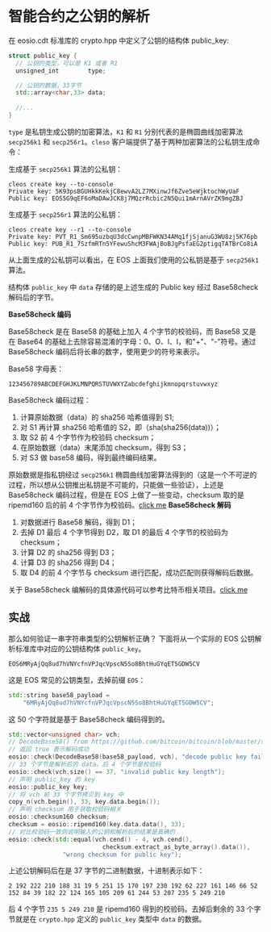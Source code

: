 # 智能合约之公钥的解析

在 eosio.cdt 标准库的 crypto.hpp 中定义了公钥的结构体 public_key:

```c++
struct public_key {
  // 公钥的类型，可以是 K1 或者 R1    
  unsigned_int        type;

  // 公钥的数据，33字节    
  std::array<char,33> data;
  
  //...
}
```

`type` 是私钥生成公钥的加密算法，`K1` 和 `R1` 分别代表的是椭圆曲线加密算法 `secp256k1` 和 `secp256r1`。`cleso` 客户端提供了基于两种加密算法的公私钥生成命令：

生成基于 `secp256k1` 算法的公私钥：

```
cleos create key --to-console
Private key: 5K93psBGUHkkKekjC8ewvA2LZ7MXinwJf6Zve5eWjktochWyUaF
Public key: EOS5G9qEF6oMaDAwJCK8j7MQzrRcbic2N5Qui1mArnAVrZK9mgZBJ
```

生成基于 `secp256r1` 算法的公私钥：

```
cleos create key --r1 --to-console
Private key: PVT_R1_Sm695uzbqU3dcCwnpMBFWKN34AMq1fjSjanuG3WU8zj5K76pb
Public key: PUB_R1_7SzfmRTn5YFewuShcM3FWAjBoBJgPsfaEG2ptigqTATBrCo8iA
```

从上面生成的公私钥可以看出，在 EOS 上面我们使用的公私钥是基于 `secp256k1` 算法。

结构体 `public_key` 中 `data` 存储的是上述生成的 Public key 经过 Base58check 解码后的字节。

**Base58check 编码**

Base58check 是在 Base58 的基础上加入 4 个字节的校验码，而 Base58 又是在 Base64 的基础上去除容易混淆的字母：0、O、l、I，和"+"、"-"符号。通过 Base58check 编码后将长串的数字，使用更少的符号来表示。

Base58 字母表：

```
123456789ABCDEFGHJKLMNPQRSTUVWXYZabcdefghijkmnopqrstuvwxyz
```

Base58check 编码过程：

1. 计算原始数据（data）的 sha256 哈希值得到 S1;
2. 对 S1 再计算 sha256 哈希值的 S2，即（sha(sha256(data))）；
3. 取 S2 前 4 个字节作为校验码 checksum；
4. 在原始数据（data）末尾添加 checksum，得到 S3；
5. 对 S3 做 base58 编码，得到最终编码结果。

原始数据是指私钥经过 `secp256k1` 椭圆曲线加密算法得到的（这是一个不可逆的过程，所以想从公钥推出私钥是不可能的，只能做一些验证），上述是 Base58check 编码过程，但是在 EOS 上做了一些变动，checksum 取的是 ripemd160 后的前 4 个字节作为校验码。[click me](https://github.com/EOSIO/eosjs-ecc/blob/7ec577cad54e17da6168fdfb11ec2b09d6f0e7f0/src/key_utils.js#L191)
**Base58check 解码**

1. 对数据进行 Base58 解码，得到 D1；
2. 去掉 D1 最后 4 个字节得到 D2，取 D1 的最后 4 个字节的校验码为 checksum；
3. 计算 D2 的 sha256 得到 D3；
4. 计算 D3 的 sha256 得到 D4；
5. 取 D4 的前 4 个字节与 checksum 进行匹配，成功匹配则获得解码后数据。

关于 Base58check 编解码的具体源代码可以参考比特币相关项目。[click me](https://github.com/bitcoin/bitcoin/blob/master/src/base58.cpp)

## 实战

那么如何验证一串字符串类型的公钥解析正确？
下面将从一个实际的 EOS 公钥解析标准库中对应的公钥结构体 `public_key`。

```
EOS6MRyAjQq8ud7hVNYcfnVPJqcVpscN5So8BhtHuGYqET5GDW5CV
```

这是 EOS 常见的公钥类型，去掉前缀 `EOS`：

```c++
std::string base58_payload =
    "6MRyAjQq8ud7hVNYcfnVPJqcVpscN5So8BhtHuGYqET5GDW5CV";
```

这 50 个字符就是基于 Base58check 编码得到的。

```c++
std::vector<unsigned char> vch;
// DecodeBase58() from https://github.com/bitcoin/bitcoin/blob/master/src/base58.cpp,
// 返回 true 表示解码成功
eosio::check(DecodeBase58(base58_payload, vch), "decode public key failed");
// 33 个字节是解析后的 data，后 4 个字节是校验码
eosio::check(vch.size() == 37, "invalid public key length");
// 声明 public_key 的 key
eosio::public_key key;
// 将 vch 前 33 个字节拷贝到 key 中
copy_n(vch.begin(), 33, key.data.begin());
// 声明 checksum 用于获取校验码相关
eosio::checksum160 checksum;
checksum = eosio::ripemd160(key.data.data(), 33);
// 对比校验码一致则说明输入的公钥和解析后的结果是真确的
eosio::check(std::equal(vch.cend() - 4, vch.cend(),
                          checksum.extract_as_byte_array().data()),
               "wrong checksum for public key");
```

上述公钥解码后在是 37 字节的二进制数据，十进制表示如下：

```
2 192 222 210 188 31 19 5 251 15 170 197 230 192 62 227 161 146 66 52 152 84 39 182 22 124 165 105 209 61 244 53 207 235 5 249 210
```

后 4 个字节 `235 5 249 210` 是 ripemd160 得到的校验码。去掉后剩余的 33 个字节就是在 `crypto.hpp` 定义的 `public_key` 类型中 `data` 的数据。